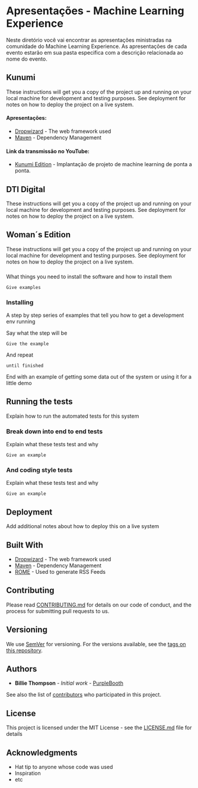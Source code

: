 # Apresentações - Machine Learning Experience

Neste diretório você vai encontrar as apresentações ministradas na comunidade do Machine Learning Experience. As apresentações de cada evento estarão em sua pasta especifica com a descrição relacionada ao nome do evento.

## Kunumi

These instructions will get you a copy of the project up and running on your local machine for development and testing purposes. See deployment for notes on how to deploy the project on a live system.

#### Apresentações:


* [Dropwizard](http://www.dropwizard.io/1.0.2/docs/) - The web framework used
* [Maven](https://maven.apache.org/) - Dependency Management

#### Link da transmissão no YouTube:

* [Kunumi Edition](https://www.youtube.com/watch?v=NtTloC1xwqA) - Implantação de projeto de machine learning de ponta a ponta.

## DTI Digital

These instructions will get you a copy of the project up and running on your local machine for development and testing purposes. See deployment for notes on how to deploy the project on a live system.

## Woman´s Edition

These instructions will get you a copy of the project up and running on your local machine for development and testing purposes. See deployment for notes on how to deploy the project on a live system.

### 

What things you need to install the software and how to install them

```
Give examples
```

### Installing

A step by step series of examples that tell you how to get a development env running

Say what the step will be

```
Give the example
```

And repeat

```
until finished
```

End with an example of getting some data out of the system or using it for a little demo

## Running the tests

Explain how to run the automated tests for this system

### Break down into end to end tests

Explain what these tests test and why

```
Give an example
```

### And coding style tests

Explain what these tests test and why

```
Give an example
```

## Deployment

Add additional notes about how to deploy this on a live system

## Built With

* [Dropwizard](http://www.dropwizard.io/1.0.2/docs/) - The web framework used
* [Maven](https://maven.apache.org/) - Dependency Management
* [ROME](https://rometools.github.io/rome/) - Used to generate RSS Feeds

## Contributing

Please read [CONTRIBUTING.md](https://gist.github.com/PurpleBooth/b24679402957c63ec426) for details on our code of conduct, and the process for submitting pull requests to us.

## Versioning

We use [SemVer](http://semver.org/) for versioning. For the versions available, see the [tags on this repository](https://github.com/your/project/tags). 

## Authors

* **Billie Thompson** - *Initial work* - [PurpleBooth](https://github.com/PurpleBooth)

See also the list of [contributors](https://github.com/your/project/contributors) who participated in this project.

## License

This project is licensed under the MIT License - see the [LICENSE.md](LICENSE.md) file for details

## Acknowledgments

* Hat tip to anyone whose code was used
* Inspiration
* etc

